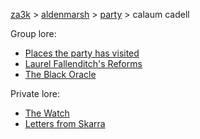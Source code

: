 [za3k](/) > [aldenmarsh](/aldenmarsh) > [party](players1.md) > calaum cadell

Group lore:

- [Places the party has visited](visited.md)
- [Laurel Fallenditch's Reforms](laurel_fallenditch.md)
- [The Black Oracle](black_oracle.md)

Private lore:

- [The Watch](watch.md)
- [Letters from Skarra](skarra.md)
